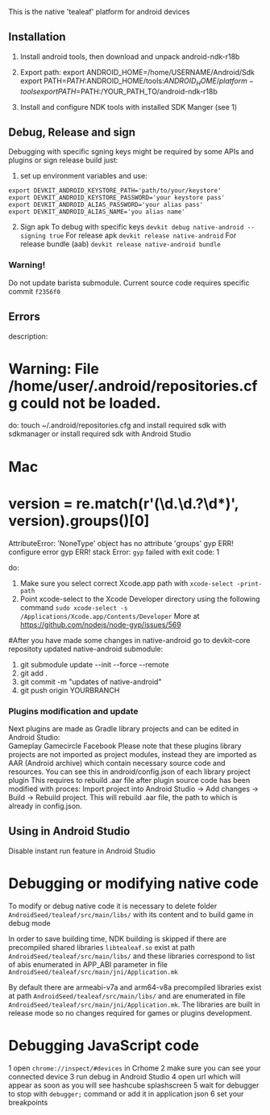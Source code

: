 This is the native 'tealeaf' platform for android devices

## Installation

1. Install android tools, then download and unpack android-ndk-r18b
2. Export path:
export ANDROID_HOME=/home/USERNAME/Android/Sdk
export PATH=$PATH:$ANDROID_HOME/tools:$ANDROID_HOME/platform-tools
export PATH=$PATH:/YOUR_PATH_TO/android-ndk-r18b

3. Install and configure NDK tools with installed SDK Manger (see 1)

## Debug, Release and sign
Debugging with specific sgning keys might be required by some APIs and plugins or sign release build just:
1) set up environment variables and use:
```
export DEVKIT_ANDROID_KEYSTORE_PATH='path/to/your/keystore'
export DEVKIT_ANDROID_KEYSTORE_PASSWORD='your keystore pass'
export DEVKIT_ANDROID_ALIAS_PASSWORD='your alias pass'
export DEVKIT_ANDROID_ALIAS_NAME='you alias name'
```
2) Sign apk
To debug with specific keys
`devkit debug native-android --signing true`
For release apk
`devkit release native-android`
For release bundle (aab)
`devkit release native-android bundle`

### Warning!
Do not update barista submodule. Current source code requires specific commit `f2356f0`

## Errors

 
description:
# Warning: File /home/user/.android/repositories.cfg could not be loaded.  
do:
touch ~/.android/repositories.cfg
and install required sdk with sdkmanager
or
install required sdk with Android Studio


# Mac 
# version = re.match(r'(\d\.\d\.?\d*)', version).groups()[0]
AttributeError: 'NoneType' object has no attribute 'groups'
gyp ERR! configure error 
gyp ERR! stack Error: `gyp` failed with exit code: 1

do:
1. Make sure you select correct Xcode.app path with 
`xcode-select -print-path`
2. Point xcode-select to the Xcode Developer directory using the following command
`sudo xcode-select -s /Applications/Xcode.app/Contents/Developer`
More at https://github.com/nodejs/node-gyp/issues/569

#After you have made some changes in native-android go to devkit-core repositoty updated native-android submodule:
1) git submodule update --init --force --remote
2) git add .
3) git commit -m "updates of native-android"
4) git push origin YOURBRANCH

### Plugins modification and update
Next plugins are made as Gradle library projects and can be edited in Android Studio:<br />
Gameplay
Gamecircle
Facebook
Please note that these plugins library projects are not imported as project modules, instead they are imported as AAR (Android archive) which contain necessary source code and resources. You can see this in android/config.json of each library project plugin This requires to rebuild .aar file after plugin source code has been modified with proces: Import project into Android Studio -> Add changes -> Build -> Rebuild project. This will rebuild .aar file, the path to which is already in config.json.

## Using in Android Studio
Disable instant run feature in Android Studio

# Debugging or modifying native code
To modify or debug native code it is necessary to delete folder `AndroidSeed/tealeaf/src/main/libs/` with its content and to build game in debug mode

In order to save building time, NDK building is skipped if there are precompiled shared libraries `libtealeaf.so` exist at path `AndroidSeed/tealeaf/src/main/libs/` and these libraries correspond to list of abis enumerated in APP_ABI parameter in file `AndroidSeed/tealeaf/src/main/jni/Application.mk`

By default there are armeabi-v7a and arm64-v8a precompiled libraries exist at path `AndroidSeed/tealeaf/src/main/libs/` and are enumerated in file `AndroidSeed/tealeaf/src/main/jni/Application.mk`. The libraries are built in release mode so no changes required for games or plugins development.

# Debugging JavaScript code
1 open `chrome://inspect/#devices` in Crhome
2 make sure you can see your connected device
3 run debug in Android Studio
4 open url which will appear as soon as you will see hashcube splashscreen
5 wait for debugger to stop with `debugger;` command or add it in application json
6 set your breakpoints